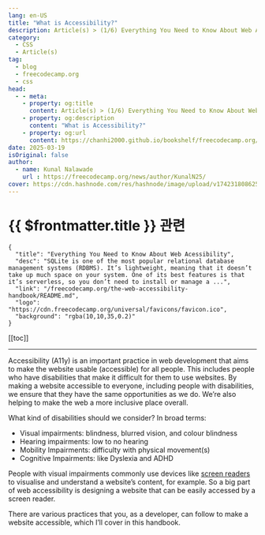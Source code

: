 ```yaml
---
lang: en-US
title: "What is Accessibility?"
description: Article(s) > (1/6) Everything You Need to Know About Web Acessibility 
category:
  - CSS
  - Article(s)
tag:
  - blog
  - freecodecamp.org
  - css
head:
  - - meta:
    - property: og:title
      content: Article(s) > (1/6) Everything You Need to Know About Web Acessibility
    - property: og:description
      content: "What is Accessibility?"
    - property: og:url
      content: https://chanhi2000.github.io/bookshelf/freecodecamp.org/the-web-accessibility-handbook/what-is-accessibility.html
date: 2025-03-19
isOriginal: false
author:
  - name: Kunal Nalawade
    url : https://freecodecamp.org/news/author/KunalN25/
cover: https://cdn.hashnode.com/res/hashnode/image/upload/v1742318086251/103cec5f-3330-4559-8554-4ec76b16ec76.png
---
```


# {{ $frontmatter.title }} 관련

```component VPCard
{
  "title": "Everything You Need to Know About Web Acessibility",
  "desc": "SQLite is one of the most popular relational database management systems (RDBMS). It’s lightweight, meaning that it doesn’t take up much space on your system. One of its best features is that it’s serverless, so you don’t need to install or manage a ...",
  "link": "/freecodecamp.org/the-web-accessibility-handbook/README.md",
  "logo": "https://cdn.freecodecamp.org/universal/favicons/favicon.ico",
  "background": "rgba(10,10,35,0.2)"
}
```

[[toc]]

---

<SiteInfo
  name="Everything You Need to Know About Web Acessibility"
  desc="The web is a great place to access information and connect with people. It has opened up countless opportunities, making life more convenient in many ways. But not everyone experiences the web in the same way. Websites are difficult to use for people..."
  url="https://freecodecamp.org/news/the-web-accessibility-handbook#heading-what-is-accessibility"
  logo="https://cdn.freecodecamp.org/universal/favicons/favicon.ico"
  preview="https://cdn.hashnode.com/res/hashnode/image/upload/v1742318086251/103cec5f-3330-4559-8554-4ec76b16ec76.png"/>

Accessibility (A11y) is an important practice in web development that aims to make the website usable (accessible) for all people. This includes people who have disabilities that make it difficult for them to use websites. By making a website accessible to everyone, including people with disabilities, we ensure that they have the same opportunities as we do. We’re also helping to make the web a more inclusive place overall.

What kind of disabilities should we consider? In broad terms:

- Visual impairments: blindness, blurred vision, and colour blindness
- Hearing impairments: low to no hearing
- Mobility Impairments: difficulty with physical movement(s)
- Cognitive Impairments: like Dyslexia and ADHD

People with visual impairments commonly use devices like [<FontIcon icon="fas fa-globe"/>screen readers](https://axesslab.com/what-is-a-screen-reader/) to visualise and understand a website’s content, for example. So a big part of web accessibility is designing a website that can be easily accessed by a screen reader.

There are various practices that you, as a developer, can follow to make a website accessible, which I’ll cover in this handbook.
